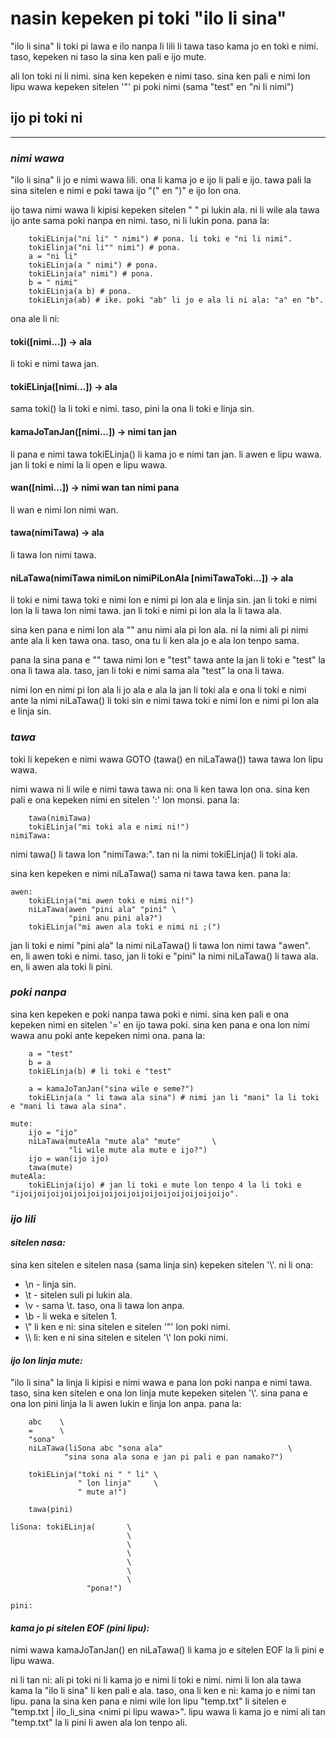 # **nasin kepeken pi toki "ilo li sina"**

"ilo li sina" li toki pi lawa e ilo nanpa li lili li tawa taso kama jo en toki e nimi. taso, kepeken ni taso la sina ken pali e ijo mute.

ali lon toki ni li nimi. sina ken kepeken e nimi taso. sina ken pali e nimi lon lipu wawa kepeken sitelen '"' pi poki nimi (sama "test" en "ni li nimi")

## **ijo pi toki ni**

---------------

### ***nimi wawa***

"ilo li sina" li jo e nimi wawa lili. ona li kama jo e ijo li pali e ijo. tawa pali la sina sitelen e nimi e poki tawa ijo "(" en ")" e ijo lon ona.

ijo tawa nimi wawa li kipisi kepeken sitelen " " pi lukin ala. ni li wile ala tawa ijo ante sama poki nanpa en nimi. taso, ni li lukin pona. pana la:

```ilo li sina
    tokiELinja("ni li" " nimi") # pona. li toki e "ni li nimi".
    tokiElinja("ni li"" nimi") # pona.
    a = "ni li"
    tokiELinja(a " nimi") # pona.
    tokiELinja(a" nimi") # pona.
    b = " nimi"
    tokiELinja(a b) # pona.
    tokiELinja(ab) # ike. poki "ab" li jo e ala li ni ala: "a" en "b".
```

ona ale li ni:

#### **toki(\[nimi...\]) -> ala**

li toki e nimi tawa jan.

#### **tokiELinja(\[nimi...\]) -> ala**

sama toki() la li toki e nimi. taso, pini la ona li toki e linja sin.

#### **kamaJoTanJan(\[nimi...\]) -> nimi tan jan**

li pana e nimi tawa tokiELinja() li kama jo e nimi tan jan. li awen e lipu wawa. jan li toki e nimi la li open e lipu wawa.

#### **wan(\[nimi...\]) -> nimi wan tan nimi pana**

li wan e nimi lon nimi wan. 

#### **tawa(nimiTawa) -> ala**

li tawa lon nimi tawa.

#### **niLaTawa(nimiTawa nimiLon nimiPiLonAla \[nimiTawaToki...\]) -> ala**

li toki e nimi tawa toki e nimi lon e nimi pi lon ala e linja sin. jan li toki e nimi lon la li tawa lon nimi tawa. jan li toki e nimi pi lon ala la li tawa ala.

sina ken pana e nimi lon ala "" anu nimi ala pi lon ala. ni la nimi ali pi nimi ante ala li ken tawa ona. taso, ona tu li ken ala jo e ala lon tenpo sama.

pana la sina pana e "" tawa nimi lon e "test" tawa ante la jan li toki e "test" la ona li tawa ala. taso, jan li toki e nimi sama ala "test" la ona li tawa.

nimi lon en nimi pi lon ala li jo ala e ala la jan li toki ala e ona li toki e nimi ante la nimi niLaTawa() li toki sin e nimi tawa toki e nimi lon e nimi pi lon ala e linja sin.

### ***tawa***

toki li kepeken e nimi wawa GOTO (tawa() en niLaTawa()) tawa tawa lon lipu wawa.

nimi wawa ni li wile e nimi tawa tawa ni: ona li ken tawa lon ona. sina ken pali e ona kepeken nimi en sitelen ':' lon monsi. pana la:

```ilo li sina
    tawa(nimiTawa)
    tokiELinja("mi toki ala e nimi ni!")
nimiTawa:
```

nimi tawa() li tawa lon "nimiTawa:". tan ni la nimi tokiELinja() li toki ala.

sina ken kepeken e nimi niLaTawa() sama ni tawa tawa ken. pana la:

```ilo li sina
awen:
    tokiELinja("mi awen toki e nimi ni!")
    niLaTawa(awen "pini ala" "pini" \
             "pini anu pini ala?")
    tokiELinja("mi awen ala toki e nimi ni ;(")
```

jan li toki e nimi "pini ala" la nimi niLaTawa() li tawa lon nimi tawa "awen". en, li awen toki e nimi. taso, jan li toki e "pini" la nimi niLaTawa() li tawa ala. en, li awen ala toki li pini.

### ***poki nanpa***

sina ken kepeken e poki nanpa tawa poki e nimi. sina ken pali e ona kepeken nimi en sitelen '=' en ijo tawa poki. sina ken pana e ona lon nimi wawa anu poki ante kepeken nimi ona. pana la:

```ilo li sina
    a = "test"
    b = a
    tokiELinja(b) # li toki e "test"

    a = kamaJoTanJan("sina wile e seme?")
    tokiELinja(a " li tawa ala sina") # nimi jan li "mani" la li toki e "mani li tawa ala sina".

mute:
    ijo = "ijo"
    niLaTawa(muteAla "mute ala" "mute"       \
             "li wile mute ala mute e ijo?")
    ijo = wan(ijo ijo)
    tawa(mute)
muteAla:
    tokiELinja(ijo) # jan li toki e mute lon tenpo 4 la li toki e "ijoijoijoijoijoijoijoijoijoijoijoijoijoijoijoijo".
```

### ***ijo lili***

#### *sitelen nasa:*

sina ken sitelen e sitelen nasa (sama linja sin) kepeken sitelen '\\'. ni li ona:

 - \\n - linja sin.
 - \\t - sitelen suli pi lukin ala.
 - \\v - sama \\t. taso, ona li tawa lon anpa.
 - \\b - li weka e sitelen 1.
 - \\" li ken e ni: sina sitelen e sitelen '"' lon poki nimi.
 - \\\\ li: ken e ni sina sitelen e sitelen '\\' lon poki nimi.

#### *ijo lon linja mute:*

"ilo li sina" la linja li kipisi e nimi wawa e pana lon poki nanpa e nimi tawa. taso, sina ken sitelen e ona lon linja mute kepeken sitelen '\\'. sina pana e ona lon pini linja la li awen lukin e linja lon anpa. pana la:

```ilo li sina
    abc    \
    =      \
    "sona"
    niLaTawa(liSona abc "sona ala"                            \
            "sina sona ala sona e jan pi pali e pan namako?")

    tokiELinja("toki ni " " li" \
               " lon linja"     \
               " mute a!")

    tawa(pini)

liSona: tokiELinja(       \
                          \
                          \
                          \
                          \
                          \
                          \
                 "pona!")

pini:
```

#### *kama jo pi sitelen EOF (pini lipu):*

nimi wawa kamaJoTanJan() en niLaTawa() li kama jo e sitelen EOF la li pini e lipu wawa. 

ni li tan ni: ali pi toki ni li kama jo e nimi li toki e nimi. nimi li lon ala tawa kama la "ilo li sina" li ken pali e ala. taso, ona li ken e ni: kama jo e nimi tan lipu. pana la sina ken pana e nimi wile lon lipu "temp.txt" li sitelen e "temp.txt | ilo_li_sina \<nimi pi lipu wawa\>". lipu wawa li kama jo e nimi ali tan "temp.txt" la li pini li awen ala lon tenpo ali.
